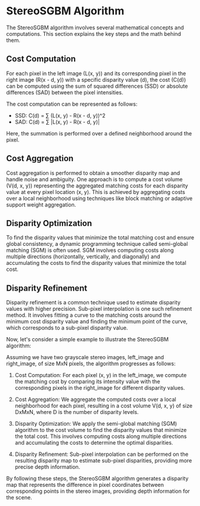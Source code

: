 # StereoSGBM Algorithm

The StereoSGBM algorithm involves several mathematical concepts and computations. This section explains the key steps and the math behind them.

## Cost Computation

For each pixel in the left image (L(x, y)) and its corresponding pixel in the right image (R(x - d, y)) with a specific disparity value (d), the cost (C(d)) can be computed using the sum of squared differences (SSD) or absolute differences (SAD) between the pixel intensities.

The cost computation can be represented as follows:
- SSD: C(d) = ∑ (L(x, y) - R(x - d, y))^2
- SAD: C(d) = ∑ |L(x, y) - R(x - d, y)|

Here, the summation is performed over a defined neighborhood around the pixel.

## Cost Aggregation

Cost aggregation is performed to obtain a smoother disparity map and handle noise and ambiguity. One approach is to compute a cost volume (V(d, x, y)) representing the aggregated matching costs for each disparity value at every pixel location (x, y). This is achieved by aggregating costs over a local neighborhood using techniques like block matching or adaptive support weight aggregation.

## Disparity Optimization

To find the disparity values that minimize the total matching cost and ensure global consistency, a dynamic programming technique called semi-global matching (SGM) is often used. SGM involves computing costs along multiple directions (horizontally, vertically, and diagonally) and accumulating the costs to find the disparity values that minimize the total cost.

## Disparity Refinement

Disparity refinement is a common technique used to estimate disparity values with higher precision. Sub-pixel interpolation is one such refinement method. It involves fitting a curve to the matching costs around the minimum cost disparity value and finding the minimum point of the curve, which corresponds to a sub-pixel disparity value.

Now, let's consider a simple example to illustrate the StereoSGBM algorithm:

Assuming we have two grayscale stereo images, left_image and right_image, of size MxN pixels, the algorithm progresses as follows:

1. Cost Computation:
   For each pixel (x, y) in the left_image, we compute the matching cost by comparing its intensity value with the corresponding pixels in the right_image for different disparity values.

2. Cost Aggregation:
   We aggregate the computed costs over a local neighborhood for each pixel, resulting in a cost volume V(d, x, y) of size DxMxN, where D is the number of disparity levels.

3. Disparity Optimization:
   We apply the semi-global matching (SGM) algorithm to the cost volume to find the disparity values that minimize the total cost. This involves computing costs along multiple directions and accumulating the costs to determine the optimal disparities.

4. Disparity Refinement:
   Sub-pixel interpolation can be performed on the resulting disparity map to estimate sub-pixel disparities, providing more precise depth information.

By following these steps, the StereoSGBM algorithm generates a disparity map that represents the difference in pixel coordinates between corresponding points in the stereo images, providing depth information for the scene.


